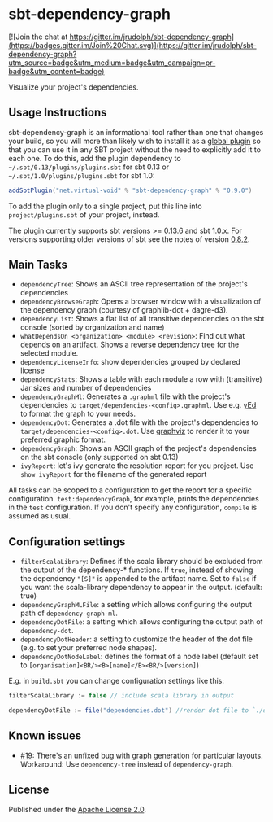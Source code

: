 # sbt-dependency-graph

[![Join the chat at https://gitter.im/jrudolph/sbt-dependency-graph](https://badges.gitter.im/Join%20Chat.svg)](https://gitter.im/jrudolph/sbt-dependency-graph?utm_source=badge&utm_medium=badge&utm_campaign=pr-badge&utm_content=badge)

Visualize your project's dependencies.

## Usage Instructions

sbt-dependency-graph is an informational tool rather than one that changes your build, so you will more than likely wish to
install it as a [global plugin] so that you can use it in any SBT project without the need to explicitly add it to each one. To do
this, add the plugin dependency to `~/.sbt/0.13/plugins/plugins.sbt` for sbt 0.13 or `~/.sbt/1.0/plugins/plugins.sbt` for sbt 1.0:

```scala
addSbtPlugin("net.virtual-void" % "sbt-dependency-graph" % "0.9.0")
```

To add the plugin only to a single project, put this line into `project/plugins.sbt` of your project, instead.

The plugin currently supports sbt versions >= 0.13.6 and sbt 1.0.x. For versions supporting older versions of sbt see
the notes of version [0.8.2](https://github.com/jrudolph/sbt-dependency-graph/tree/v0.8.2#compatibility-notes).

## Main Tasks

 * `dependencyTree`: Shows an ASCII tree representation of the project's dependencies
 * `dependencyBrowseGraph`: Opens a browser window with a visualization of the dependency graph (courtesy of graphlib-dot + dagre-d3).
 * `dependencyList`: Shows a flat list of all transitive dependencies on the sbt console (sorted by organization and name)
 * `whatDependsOn <organization> <module> <revision>`: Find out what depends on an artifact. Shows a reverse dependency
   tree for the selected module.
 * `dependencyLicenseInfo`: show dependencies grouped by declared license
 * `dependencyStats`: Shows a table with each module a row with (transitive) Jar sizes and number of dependencies
 * `dependencyGraphMl`: Generates a `.graphml` file with the project's dependencies to `target/dependencies-<config>.graphml`.
   Use e.g. [yEd](http://www.yworks.com/en/products_yed_about.html) to format the graph to your needs.
 * `dependencyDot`: Generates a .dot file with the project's dependencies to `target/dependencies-<config>.dot`.
    Use [graphviz](http://www.graphviz.org/) to render it to your preferred graphic format.
 * `dependencyGraph`: Shows an ASCII graph of the project's dependencies on the sbt console (only supported on sbt 0.13)
 * `ivyReport`: let's ivy generate the resolution report for you project. Use
   `show ivyReport` for the filename of the generated report

All tasks can be scoped to a configuration to get the report for a specific configuration. `test:dependencyGraph`,
for example, prints the dependencies in the `test` configuration. If you don't specify any configuration, `compile` is
assumed as usual.

## Configuration settings

 * `filterScalaLibrary`: Defines if the scala library should be excluded from the output of the dependency-* functions.
   If `true`, instead of showing the dependency `"[S]"` is appended to the artifact name. Set to `false` if
   you want the scala-library dependency to appear in the output. (default: true)
 * `dependencyGraphMLFile`: a setting which allows configuring the output path of `dependency-graph-ml`.
 * `dependencyDotFile`: a setting which allows configuring the output path of `dependency-dot`.
 * `dependencyDotHeader`: a setting to customize the header of the dot file (e.g. to set your preferred node shapes).
 * `dependencyDotNodeLabel`: defines the format of a node label
   (default set to `[organisation]<BR/><B>[name]</B><BR/>[version]`)

E.g. in `build.sbt` you can change configuration settings like this:

```scala
filterScalaLibrary := false // include scala library in output

dependencyDotFile := file("dependencies.dot") //render dot file to `./dependencies.dot`
```

## Known issues

 * [#19]: There's an unfixed bug with graph generation for particular layouts. Workaround:
   Use `dependency-tree` instead of `dependency-graph`.

## License

Published under the [Apache License 2.0](http://en.wikipedia.org/wiki/Apache_license).

[global plugin]: http://www.scala-sbt.org/0.13/tutorial/Using-Plugins.html#Global+plugins
[global build configuration]: http://www.scala-sbt.org/0.13/docs/Global-Settings.html
[#19]: https://github.com/jrudolph/sbt-dependency-graph/issues/19
